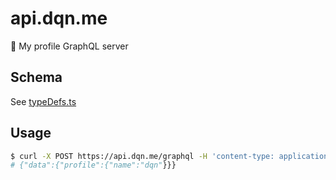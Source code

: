# api.dqn.me

👻 My profile GraphQL server

## Schema

See [typeDefs.ts](https://github.com/dqn/api.dqn.me/blob/main/src/app/graphql/typeDefs.ts)

## Usage

```bash
$ curl -X POST https://api.dqn.me/graphql -H 'content-type: application/json' -d '{"query":"query MyProfile { profile { name } }"}'
# {"data":{"profile":{"name":"dqn"}}}
```
